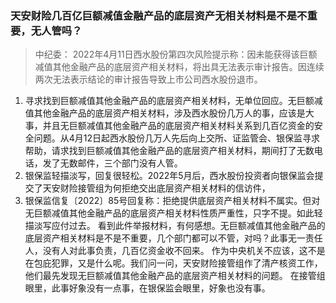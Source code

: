 ### 天安财险几百亿巨额减值金融产品的底层资产无相关材料是不是不重要，无人管吗？
> 中纪委：
2022年4月11日西水股份第四次风险提示称：因未能获得该巨额减值其他金融产品的底层资产相关材料，将出具无法表示审计报告。因连续两次无法表示结论的审计报告导致上市公司西水股份退市。
1. 寻求找到巨额减值其他金融产品的底层资产相关材料，无单位回应。无巨额减值其他金融产品的底层资产相关材料，涉及西水股份几万人的事，应该是大事，并且无巨额减值其他金融产品的底层资产相关材料关系到几百亿资金的安全问题。从4月12日起西水股份几万人先后向上交所、证监管会、银保监寻求帮助，请求找到巨额减值其他金融产品的底层资产相关材料，期间打了无数电话，发了无数邮件，三个部门没有人管。
2. 银保监轻描淡写，回复很轻松。2022年5月后，西水股份投资者向银保监会提交了天安财险接管组为何拒绝交出底层资产相关材料的信访件，
3. 银保监信复〔2022〕85号回复称：拒绝提供底层资产相关材料不属实。但对无巨额减值其他金融产品的底层资产相关材料性质严重性，只字不提。如此轻描淡写应付过去。
看到此件举报材料，有何感想。无巨额减值其他金融产品的底层资产相关材料是不是不重要，几个部门都可以不管，对吗？此事无一责任人，没有人对此事负责，几百亿资金收不回来。
作为中央机关不应该，这不是在包庇犯罪，又是什么呢。我们问一问，天安财险接管组作了清产核资工作，他们最先发现无巨额减值其他金融产品的底层资产相关材料的问题。
在接管组眼里，此事好象没有一点事，在银保监会眼里，好象也没有事。
